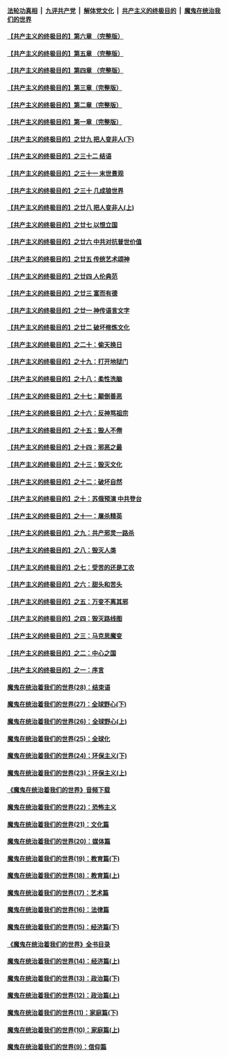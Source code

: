 ####  [法轮功真相](../../../../basic/blob/master/README.md?t=06081931) &nbsp;|&nbsp; [九评共产党](../../../../9ping.md/blob/master/README.md?t=06081931) &nbsp;|&nbsp; [解体党文化](../../../../jtdwh.md/blob/master/README.md?t=06081931)  &nbsp;|&nbsp; [共产主义的终极目的](../../../../gczydzjmd.md/blob/master/README.md?t=06081931) &nbsp;|&nbsp; [魔鬼在统治我们的世界](../../../../mgztzwmdsj.md/blob/master/README.md?t=06081931) 

#### [【共产主义的终极目的】第六章 （完整版）](../pages/nsc422/n11428913.md?t=06081931) 

#### [【共产主义的终极目的】第五章 （完整版）](../pages/nsc422/n11428912.md?t=06081931) 

#### [【共产主义的终极目的】第四章 （完整版）](../pages/nsc422/n11428907.md?t=06081931) 

#### [【共产主义的终极目的】第三章（完整版）](../pages/nsc422/n11428848.md?t=06081931) 

#### [【共产主义的终极目的】第二章（完整版）](../pages/nsc422/n11428831.md?t=06081931) 

#### [【共产主义的终极目的】第一章（完整版）](../pages/nsc422/n11417651.md?t=06081931) 

#### [【共产主义的终极目的】之廿九 把人变非人(下)](../pages/nsc422/n11344140.md?t=06081931) 

#### [【共产主义的终极目的】之三十二 结语](../pages/nsc422/n11360535.md?t=06081931) 

#### [【共产主义的终极目的】之三十一 末世景观](../pages/nsc422/n11351129.md?t=06081931) 

#### [【共产主义的终极目的】之三十 几成狼世界](../pages/nsc422/n11348280.md?t=06081931) 

#### [【共产主义的终极目的】之廿八 把人变非人(上)](../pages/nsc422/n11340492.md?t=06081931) 

#### [【共产主义的终极目的】之廿七 以恨立国](../pages/nsc422/n11336944.md?t=06081931) 

#### [【共产主义的终极目的】之廿六 中共对抗普世价值](../pages/nsc422/n11324785.md?t=06081931) 

#### [【共产主义的终极目的】之廿五 传统艺术颂神](../pages/nsc422/n11296396.md?t=06081931) 

#### [【共产主义的终极目的】之廿四 人伦典范](../pages/nsc422/n11296397.md?t=06081931) 

#### [【共产主义的终极目的】之廿三 富而有德](../pages/nsc422/n11283598.md?t=06081931) 

#### [【共产主义的终极目的】之廿一 神传语言文字](../pages/nsc422/n11263265.md?t=06081931) 

#### [【共产主义的终极目的】之廿二 破坏修炼文化](../pages/nsc422/n11245728.md?t=06081931) 

#### [【共产主义的终极目的】之二十：偷天换日](../pages/nsc422/n11238846.md?t=06081931) 

#### [【共产主义的终极目的】之十九：打开地狱门](../pages/nsc422/n11206376.md?t=06081931) 

#### [【共产主义的终极目的】之十八：柔性洗脑](../pages/nsc422/n11199994.md?t=06081931) 

#### [【共产主义的终极目的】之十七：颠倒善恶](../pages/nsc422/n11179782.md?t=06081931) 

#### [【共产主义的终极目的】之十六：反神骂祖宗](../pages/nsc422/n11166798.md?t=06081931) 

#### [【共产主义的终极目的】之十五：毁人不倦](../pages/nsc422/n11166792.md?t=06081931) 

#### [【共产主义的终极目的】之十四：邪恶之最](../pages/nsc422/n11150249.md?t=06081931) 

#### [【共产主义的终极目的】之十三：毁灭文化](../pages/nsc422/n11135227.md?t=06081931) 

#### [【共产主义的终极目的】之十二：破坏自然](../pages/nsc422/n11135214.md?t=06081931) 

#### [【共产主义的终极目的】之十：苏俄预演 中共登台](../pages/nsc422/n11118424.md?t=06081931) 

#### [【共产主义的终极目的】之十一：屠杀精英](../pages/nsc422/n11118442.md?t=06081931) 

#### [【共产主义的终极目的】之九：共产邪灵一路杀](../pages/nsc422/n11114139.md?t=06081931) 

#### [【共产主义的终极目的】之八：毁灭人类](../pages/nsc422/n11108503.md?t=06081931) 

#### [【共产主义的终极目的】之七：受苦的还是工农](../pages/nsc422/n11101809.md?t=06081931) 

#### [【共产主义的终极目的】之六：甜头和苦头](../pages/nsc422/n11096971.md?t=06081931) 

#### [【共产主义的终极目的】之五：万变不离其邪](../pages/nsc422/n11091285.md?t=06081931) 

#### [【共产主义的终极目的】之四：毁灭路线图](../pages/nsc422/n11086284.md?t=06081931) 

#### [【共产主义的终极目的】之三：马克思魔变](../pages/nsc422/n11061941.md?t=06081931) 

#### [【共产主义的终极目的】之二：中心之国](../pages/nsc422/n11047728.md?t=06081931) 

#### [【共产主义的终极目的】之一：序言](../pages/nsc422/n11086077.md?t=06081931) 

#### [魔鬼在统治着我们的世界(28)：结束语](../pages/nsc422/n10936246.md?t=06081931) 

#### [魔鬼在统治着我们的世界(27)：全球野心(下)](../pages/nsc422/n10928319.md?t=06081931) 

#### [魔鬼在统治着我们的世界(26)：全球野心(上)](../pages/nsc422/n10900318.md?t=06081931) 

#### [魔鬼在统治着我们的世界(25)：全球化](../pages/nsc422/n10788205.md?t=06081931) 

#### [魔鬼在统治着我们的世界(24)：环保主义(下)](../pages/nsc422/n10695307.md?t=06081931) 

#### [魔鬼在统治着我们的世界(23)：环保主义(上)](../pages/nsc422/n10688613.md?t=06081931) 

#### [《魔鬼在统治着我们的世界》音频下载](../pages/nsc422/n10635553.md?t=06081931) 

#### [魔鬼在统治着我们的世界(22)：恐怖主义](../pages/nsc422/n10614727.md?t=06081931) 

#### [魔鬼在统治着我们的世界(21)：文化篇](../pages/nsc422/n10597706.md?t=06081931) 

#### [魔鬼在统治着我们的世界(20)：媒体篇](../pages/nsc422/n10586579.md?t=06081931) 

#### [魔鬼在统治着我们的世界(19)：教育篇(下)](../pages/nsc422/n10564808.md?t=06081931) 

#### [魔鬼在统治着我们的世界(18)：教育篇(上)](../pages/nsc422/n10526970.md?t=06081931) 

#### [魔鬼在统治着我们的世界(17)：艺术篇](../pages/nsc422/n10499093.md?t=06081931) 

#### [魔鬼在统治着我们的世界(16)：法律篇](../pages/nsc422/n10485969.md?t=06081931) 

#### [魔鬼在统治着我们的世界(15)：经济篇(下)](../pages/nsc422/n10469975.md?t=06081931) 

#### [《魔鬼在统治着我们的世界》全书目录](../pages/nsc422/n10464261.md?t=06081931) 

#### [魔鬼在统治着我们的世界(14)：经济篇(上)](../pages/nsc422/n10457370.md?t=06081931) 

#### [魔鬼在统治着我们的世界(13)：政治篇(下)](../pages/nsc422/n10448270.md?t=06081931) 

#### [魔鬼在统治着我们的世界(12)：政治篇(上)](../pages/nsc422/n10444576.md?t=06081931) 

#### [魔鬼在统治着我们的世界(11)：家庭篇(下)](../pages/nsc422/n10440961.md?t=06081931) 

#### [魔鬼在统治着我们的世界(10)：家庭篇(上)](../pages/nsc422/n10435448.md?t=06081931) 

#### [魔鬼在统治着我们的世界(9)：信仰篇](../pages/nsc422/n10432159.md?t=06081931) 

